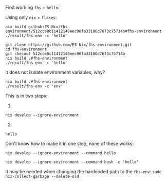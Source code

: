 

First working `fhs` + `hello`:

Using only `nix` + `flakes`:
```
nix build github:ES-Nix/fhs-environment/512cce8c11412140eec90fa33186d7673c75714b#fhs-environment
./result/fhs-env -c 'hello'
```


```
git clone https://github.com/ES-Nix/fhs-environment.git
cd fhs-environment
git checout 512cce8c11412140eec90fa33186d7673c75714b
nix build .#fhs-environment
./result/fhs-env -c 'hello'
```


It does not isolate environment variables, why?
```
nix build .#fhs-environment
./result/fhs-env -c 'env'
```

This is in two steps:

1)
`nix develop --ignore-environment`

2)
`hello`

Don't know how to make it in one step, none of these works:

`nix develop --ignore-environment --command hello`

`nix develop --ignore-environment --command bash -c 'hello'`

It may be needed when changing the hardcoded path to the `fhs-env`: 
`sudo nix-collect-garbage --delete-old`


